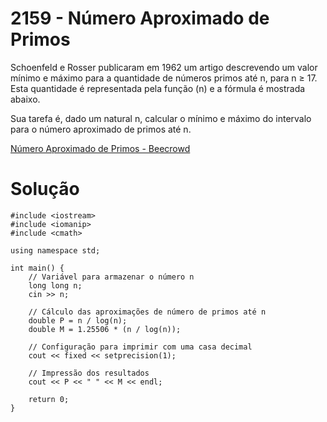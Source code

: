 # 2159 - Número Aproximado de Primos

Schoenfeld e Rosser publicaram em 1962 um artigo descrevendo um valor mínimo e máximo para a quantidade de números primos até n, para n ≥ 17. Esta quantidade é representada pela função (n) e a fórmula é mostrada abaixo.

Sua tarefa é, dado um natural n, calcular o mínimo e máximo do intervalo para o número aproximado de primos até n.

[Número Aproximado de Primos - Beecrowd](https://judge.beecrowd.com/pt/problems/view/2159)

# Solução

```
#include <iostream>
#include <iomanip>
#include <cmath>

using namespace std;

int main() {
    // Variável para armazenar o número n
    long long n;
    cin >> n;

    // Cálculo das aproximações de número de primos até n
    double P = n / log(n);
    double M = 1.25506 * (n / log(n));

    // Configuração para imprimir com uma casa decimal
    cout << fixed << setprecision(1);

    // Impressão dos resultados
    cout << P << " " << M << endl;

    return 0;
}
```